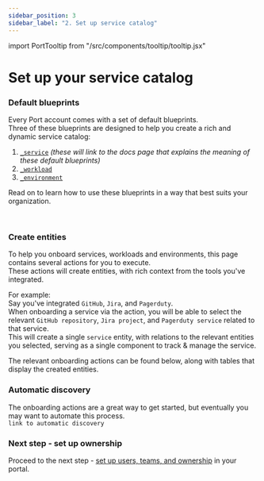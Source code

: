 ```yaml
---
sidebar_position: 3
sidebar_label: "2. Set up service catalog"
---
```


import PortTooltip from "/src/components/tooltip/tooltip.jsx"

# Set up your service catalog

### Default blueprints


Every Port account comes with a set of default blueprints.  
Three of these blueprints are designed to help you create a rich and dynamic service catalog:

1. [`_service`](/) *(these will link to the docs page that explains the meaning of these default blueprints)*
2. [`_workload`](/)
3. [`_environment`](/)

Read on to learn how to use these blueprints in a way that best suits your organization.

<br/>

### Create entities


To help you onboard services, workloads and environments, this page contains several actions for you to execute.  
These actions will create entities, with rich context from the tools you've integrated.  

For example:  
Say you've integrated `GitHub`, `Jira`, and `Pagerduty`.  
When onboarding a service via the action, you will be able to select the relevant `GitHub repository`, `Jira project`, and `Pagerduty service` related to that service.  
This will create a single `service` entity, with relations to the relevant entities you selected, serving as a single component to track & manage the service.

The relevant onboarding actions can be found below, along with tables that display the created entities.

### Automatic discovery 

The onboarding actions are a great way to get started, but eventually you may want to automate this process.  
`link to automatic discovery`

### Next step  - set up ownership
Proceed to the next step - [set up users, teams, and ownership](https://app.getport.io/setup_ownership) in your portal.
